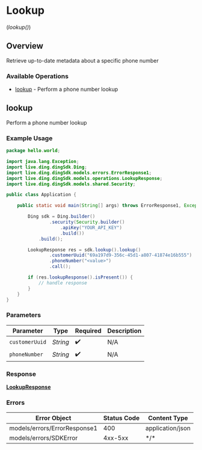 # Lookup
(*lookup()*)

## Overview

Retrieve up-to-date metadata about a specific phone number

### Available Operations

* [lookup](#lookup) - Perform a phone number lookup

## lookup

Perform a phone number lookup

### Example Usage

```java
package hello.world;

import java.lang.Exception;
import live.ding.dingSdk.Ding;
import live.ding.dingSdk.models.errors.ErrorResponse1;
import live.ding.dingSdk.models.operations.LookupResponse;
import live.ding.dingSdk.models.shared.Security;

public class Application {

    public static void main(String[] args) throws ErrorResponse1, Exception {

        Ding sdk = Ding.builder()
                .security(Security.builder()
                    .apiKey("YOUR_API_KEY")
                    .build())
            .build();

        LookupResponse res = sdk.lookup().lookup()
                .customerUuid("69a197d9-356c-45d1-a807-41874e16b555")
                .phoneNumber("<value>")
                .call();

        if (res.lookupResponse().isPresent()) {
            // handle response
        }
    }
}
```

### Parameters

| Parameter          | Type               | Required           | Description        |
| ------------------ | ------------------ | ------------------ | ------------------ |
| `customerUuid`     | *String*           | :heavy_check_mark: | N/A                |
| `phoneNumber`      | *String*           | :heavy_check_mark: | N/A                |

### Response

**[LookupResponse](../../models/operations/LookupResponse.md)**

### Errors

| Error Object                 | Status Code                  | Content Type                 |
| ---------------------------- | ---------------------------- | ---------------------------- |
| models/errors/ErrorResponse1 | 400                          | application/json             |
| models/errors/SDKError       | 4xx-5xx                      | \*\/*                        |
